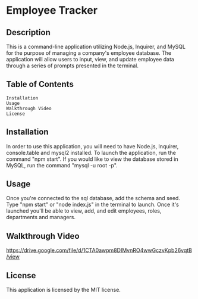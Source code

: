# Employee Tracker

## Description 
This is a command-line application utilizing Node.js, Inquirer, and MySQL for the purpose of managing a company's employee database. The application will allow users to input, view, and update employee data through a series of prompts presented in the terminal.

## Table of Contents 
    Installation    
    Usage
    Walkthrough Video
    License

## Installation 
In order to use this application, you will need to have Node.js, Inquirer, console.table and mysql2 installed. To launch the application, run the command "npm start". If you would like to view the database stored in MySQL, run the command "mysql -u root -p".

## Usage
Once you're connected to the sql database, add the schema and seed. Type "npm start" or "node index.js" in the terminal to launch. Once it's launched you'll be able to view, add, and edit employees, roles, departments and managers.

## Walkthrough Video
https://drive.google.com/file/d/1CTA0awpm8DIMvnRO4wwGczvKpb26vqtB/view

## License 
This application is licensed by the MIT license.
